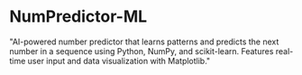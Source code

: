 # NumPredictor-ML
"AI-powered number predictor that learns patterns and predicts the next number in a sequence using Python, NumPy, and scikit-learn. Features real-time user input and data visualization with Matplotlib."
